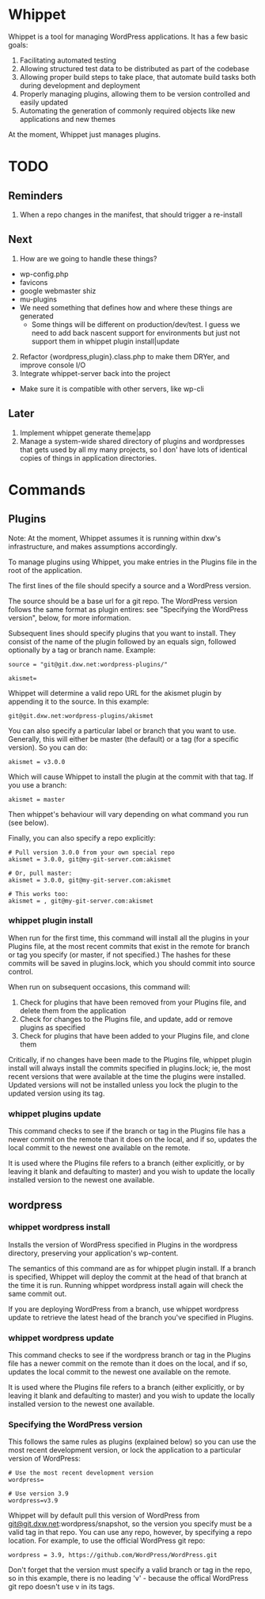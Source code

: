 # Whippet

Whippet is a tool for managing WordPress applications. It has a few basic goals:

1. Facilitating automated testing
2. Allowing structured test data to be distributed as part of the codebase
3. Allowing proper build steps to take place, that automate build tasks both during development and deployment
4. Properly managing plugins, allowing them to be version controlled and easily updated
5. Automating the generation of commonly required objects like new applications and new themes

At the moment, Whippet just manages plugins.


# TODO

## Reminders

1. When a repo changes in the manifest, that should trigger a re-install


## Next

1. How are we going to handle these things?
  - wp-config.php
  - favicons
  - google webmaster shiz
  - mu-plugins
  - We need something that defines how and where these things are generated
    - Some things will be different on production/dev/test. I guess we need to add back nascent support for environments but just not support them in whippet plugin install|update
2. Refactor {wordpress,plugin}.class.php to make them DRYer, and improve console I/O
3. Integrate whippet-server back into the project
  - Make sure it is compatible with other servers, like wp-cli


## Later

1. Implement whippet generate theme|app
2. Manage a system-wide shared directory of plugins and wordpresses that gets used by all my many projects, so I don' have lots of identical copies of things in application directories.


# Commands

## Plugins

Note: At the moment, Whippet assumes it is running within dxw's infrastructure, and makes assumptions accordingly.

To manage plugins using Whippet, you make entries in the Plugins file in the root of the application.

The first lines of the file should specify a source and a WordPress version.

The source should be a base url for a git repo. The WordPress version follows the same format as plugin entires: see "Specifying the WordPress version", below, for more information.

Subsequent lines should specify plugins that you want to install. They consist of the name of the plugin followed by an equals sign, followed optionally by a tag or branch name. Example:

```
source = "git@git.dxw.net:wordpress-plugins/"

akismet=
```

Whippet will determine a valid repo URL for the akismet plugin by appending it to the source. In this example:

```
git@git.dxw.net:wordpress-plugins/akismet
```

You can also specify a particular label or branch that you want to use. Generally, this will either be master (the default) or a tag (for a specific version). So you can do:

```
akismet = v3.0.0
```

Which will cause Whippet to install the plugin at the commit with that tag. If you use a branch:

```
akismet = master
```

Then whippet's behaviour will vary depending on what command you run (see below).

Finally, you can also specify a repo explicitly:

```
# Pull version 3.0.0 from your own special repo
akismet = 3.0.0, git@my-git-server.com:akismet

# Or, pull master:
akismet = 3.0.0, git@my-git-server.com:akismet

# This works too:
akismet = , git@my-git-server.com:akismet
```

### whippet plugin install

When run for the first time, this command will install all the plugins in your Plugins file, at the most
recent commits that exist in the remote for branch or tag you specify (or master, if not specified.) The
hashes for these commits will be saved in plugins.lock, which you should commit into source control.

When run on subsequent occasions, this command will:

1. Check for plugins that have been removed from your Plugins file, and delete them from the application
2. Check for changes to the Plugins file, and update, add or remove plugins as specified
3. Check for plugins that have been added to your Plugins file, and clone them

Critically, if no changes have been made to the Plugins file, whippet plugin install will always install
the commits specified in plugins.lock; ie, the most recent versions that were available at the time the
plugins were installed. Updated versions will not be installed unless you lock the plugin to the updated
version using its tag.

### whippet plugins update <plugin>

This command checks to see if the branch or tag in the Plugins file has a newer commit on the remote than
it does on the local, and if so, updates the local commit to the newest one available on the remote.

It is used where the Plugins file refers to a branch (either explicitly, or by leaving it blank and
defaulting to master) and you wish to update the locally installed version to the newest one available.

## wordpress

### whippet wordpress install

Installs the version of WordPress specified in Plugins in the wordpress directory, preserving your
application's wp-content.

The semantics of this command are as for whippet plugin install. If a branch is specified, Whippet
will deploy the commit at the head of that branch at the time it is run. Running whippet wordpress install
again will check the same commit out.

If you are deploying WordPress from a branch, use whippet wordpress update to retrieve the latest
head of the branch you've specified in Plugins.

### whippet wordpress update

This command checks to see if the wordpress branch or tag in the Plugins file has a newer commit on the remote than it does on the local, and if so, updates the local commit to the newest one available on the remote.

It is used where the Plugins file refers to a branch (either explicitly, or by leaving it blank and
defaulting to master) and you wish to update the locally installed version to the newest one available.


### Specifying the WordPress version

This follows the same rules as plugins (explained below) so you can use the most recent development version, or lock the application to a particular version of WordPress:

```
# Use the most recent development version
wordpress=

# Use version 3.9
wordpress=v3.9
```

Whippet will by default pull this version of WordPress from git@git.dxw.net:wordpress/snapshot, so the
version you specify must be a valid tag in that repo. You can use any repo, however, by specifying a repo location. For example, to use the official WordPress git repo:

```
wordpress = 3.9, https://github.com/WordPress/WordPress.git
```

Don't forget that the version must specify a valid branch or tag in the repo, so in this example,
there is no leading 'v' - because the offical WordPress git repo doesn't use v in its tags.